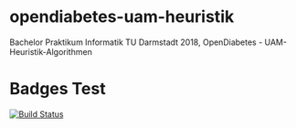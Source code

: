 # opendiabetes-uam-heuristik
Bachelor Praktikum Informatik TU Darmstadt 2018, OpenDiabetes - UAM-Heuristik-Algorithmen
# Badges Test
[![Build Status](https://travis-ci.org/TUDa-BP-11/opendiabetes-uam-heuristik.png?branch=master)](https://travis-ci.org/TUDa-BP-11/opendiabetes-uam-heuristik)